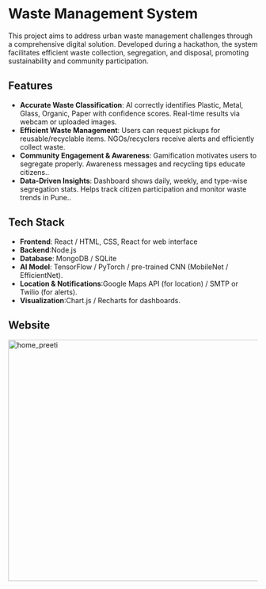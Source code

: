 # Waste Management System



This project aims to address urban waste management challenges through a comprehensive digital solution. Developed during a hackathon, the system facilitates efficient waste collection, segregation, and disposal, promoting sustainability and community participation.

## Features

- **Accurate Waste Classification**: AI correctly identifies Plastic, Metal, Glass, Organic, Paper with confidence scores. Real-time results via webcam or uploaded images.
- **Efficient Waste Management**: Users can request pickups for reusable/recyclable items. NGOs/recyclers receive alerts and efficiently collect waste.
- **Community Engagement & Awareness**: Gamification motivates users to segregate properly. Awareness messages and recycling tips educate citizens..
- **Data-Driven Insights**: Dashboard shows daily, weekly, and type-wise segregation stats. Helps track citizen participation and monitor waste trends in Pune..

## Tech Stack

- **Frontend**: React / HTML, CSS, React for web interface
- **Backend**:Node.js 
- **Database**:  MongoDB / SQLite 
- **AI Model**: TensorFlow / PyTorch / pre-trained CNN (MobileNet / EfficientNet).
- **Location & Notifications**:Google Maps API (for location) / SMTP or Twilio (for alerts).
- **Visualization**:Chart.js / Recharts for dashboards.



## Website 
<img width="948" height="488" alt="home_preeti" src="https://github.com/user-attachments/assets/57bbf254-ac5a-48d4-a870-e3736b749944" />



